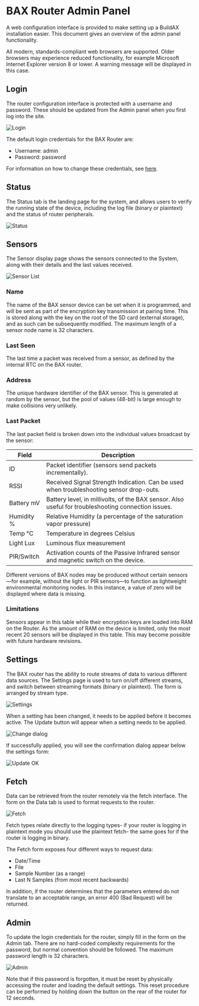 
[//]: # (Web Admin Panel User Guide)

# BAX Router Admin Panel

A web configuration interface is provided to make setting up a BuildAX 
installation easier. This document gives an overview of the admin panel 
functionality.

All modern, standards-compliant web browsers are supported. Older browsers may
experience reduced functionality, for example Microsoft Internet Explorer
version 8 or lower. A warning message will be displayed in this case.


## Login

The router configuration interface is protected with a username and password. 
These should be updated from the Admin panel when you first log into the site.

 ![Login](/img/login.png)

The default login credentials for the BAX Router are:

*   Username: admin
*   Password: password

For information on how to change these credentials, see [here](#admin).


## Status 

The Status tab is the landing page for the system, and allows users to verify
the running state of the device, including the log file (binary or plaintext)
and the status of router peripherals.

 ![Status](/img/status.png)


## Sensors

The Sensor display page shows the sensors connected to the System, along with
their details and the last values received.

 ![Sensor List](/img/sensors.png)

### Name

The name of the BAX sensor device can be set when it is programmed, and will be
sent as part of the encryption key transmission at pairing time. This is stored
along with the key on the root of the SD card (external storage), and as such
can be subsequently modified. The maximum length of a sensor node name is 32
characters.

### Last Seen

The last time a packet was received from a sensor, as defined by the internal
RTC on the BAX router.

### Address

The unique hardware identifier of the BAX sensor. This is generated at random 
by the sensor, but the pool of values (48-bit) is large enough to make 
collisions very unlikely.

### Last Packet

The last packet field is broken down into the individual values broadcast by 
the sensor:

Field      | Description 
---------- | --------------------
ID         | Packet identifier (sensors send packets incrementally).
RSSI       | Received Signal Strength Indication. Can be used when troubleshooting sensor drop-outs.
Battery mV | Battery level, in millivolts, of the BAX sensor. Also useful for troubleshooting connection issues.
Humidity % | Relative Humidity (a percentage of the saturation vapor pressure)
Temp °C    | Temperature in degrees Celsius
Light Lux  | Luminous flux measurement
PIR/Switch | Activation counts of the Passive Infrared sensor and magnetic switch on the device.

Different versions of BAX nodes may be produced without certain sensors—for
example, without the light or PIR sensors—to function as lightweight
environmental monitoring nodes. In this instance, a value of zero will be
displayed where data is missing.

### Limitations

Sensors appear in this table while their encryption keys are loaded into RAM on
the Router. As the amount of RAM on the device is limited, only the most recent
20 sensors will be displayed in this table. This may become possible with future
hardware revisions.


## Settings

The BAX router has the ability to route streams of data to various different
data sources. The Settings page is used to turn on/off different streams, and
switch between streaming formats (binary or plaintext). The form is arranged by
stream type.

 ![Settings](/img/settings.png)

When a setting has been changed, it needs to be applied before it becomes
active. The Update button will appear when a setting needs to be applied.

 ![Change dialog](/img/setchange.png)

If successfully applied, you will see the confirmation dialog appear below the
settings form:

 ![Update OK](/img/setok.png)


## Fetch

Data can be retrieved from the router remotely via the fetch interface. The form
on the Data tab is used to format requests to the router.

 ![Fetch](/img/fetch.png)

Fetch types relate directly to the logging types- if your router is logging in
plaintext mode you should use the plaintext fetch- the same goes for if the
router is logging in binary.

The Fetch form exposes four different ways to request data:

- Date/Time
- File
- Sample Number (as a range)
- Last N Samples (from most recent backwards)

In addition, if the router determines that the parameters entered do not
translate to an acceptable range, an error 400 (Bad Request) will be returned.


## Admin

To update the login credentials for the router, simply fill in the form on the
Admin tab. There are no hard-coded complexity requirements for the password, but
normal convention should be followed. The maximum password length is 32
characters.

 ![Admin](/img/admin.png)

Note that if this password is forgotten, it must be reset by physically
accessing the router and loading the default settings. This reset procedure can
be performed by holding down the button on the rear of the router for 12
seconds.
